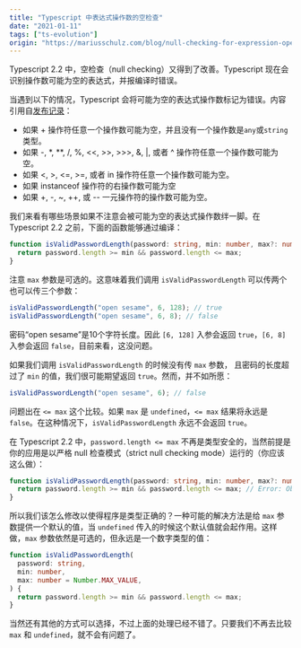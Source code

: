 ```yaml
---
title: "Typescript 中表达式操作数的空检查"
date: "2021-01-11"
tags: ["ts-evolution"]
origin: "https://mariusschulz.com/blog/null-checking-for-expression-operands-in-typescript"
---
```


Typescript 2.2 中，空检查（null checking）又得到了改善。Typescript 现在会识别操作数可能为空的表达式，并报编译时错误。

当遇到以下的情况，Typescript 会将可能为空的表达式操作数标记为错误。内容引用自[发布记录](https://github.com/Microsoft/TypeScript/wiki/What's-new-in-TypeScript#better-checking-for-nullundefined-in-operands-of-expressions)：

- 如果 + 操作符任意一个操作数可能为空，并且没有一个操作数是`any`或`string`类型。
- 如果 -, *, **, /, %, <<, >>, >>>, &, |, 或者 ^ 操作符任意一个操作数可能为空。
- 如果 <, >, <=, >=, 或者 in 操作符任意一个操作数可能为空。
- 如果 instanceof 操作符的右操作数可能为空
- 如果 +, -, ~, ++, 或 -- 一元操作符的操作数可能为空。

我们来看有哪些场景如果不注意会被可能为空的表达式操作数绊一脚。在 Typescript 2.2 之前，下面的函数能够通过编译：

```ts
function isValidPasswordLength(password: string, min: number, max?: number) {
  return password.length >= min && password.length <= max;
}
```

注意 `max` 参数是可选的。这意味着我们调用 `isValidPasswordLength` 可以传两个也可以传三个参数：

```ts
isValidPasswordLength("open sesame", 6, 128); // true
isValidPasswordLength("open sesame", 6, 8); // false
```

密码“open sesame”是10个字符长度。因此 `[6, 128]` 入参会返回 `true`，`[6, 8]` 入参会返回 `false`，目前来看，这没问题。

如果我们调用 `isValidPasswordLength` 的时候没有传 `max` 参数， 且密码的长度超过了 `min` 的值，我们很可能期望返回 `true`。然而，并不如所愿：

```ts
isValidPasswordLength("open sesame", 6); // false
```

问题出在 `<= max` 这个比较。如果 `max` 是 `undefined`，`<= max` 结果将永远是 `false`。在这种情况下，`isValidPasswordLength` 永远不会返回 `true`。

在 Typescript 2.2 中，`password.length <= max` 不再是类型安全的，当然前提是你的应用是以严格 null 检查模式（strict null checking mode）运行的（你应该这么做）：

```ts
function isValidPasswordLength(password: string, min: number, max?: number) {
  return password.length >= min && password.length <= max; // Error: Object is possibly 'undefined'.
}
```

所以我们该怎么修改以使得程序是类型正确的？一种可能的解决方法是给 `max` 参数提供一个默认的值，当 `undefined` 传入的时候这个默认值就会起作用。这样做，`max` 参数依然是可选的，但永远是一个数字类型的值：

```ts
function isValidPasswordLength(
  password: string,
  min: number,
  max: number = Number.MAX_VALUE,
) {
  return password.length >= min && password.length <= max;
}
```

当然还有其他的方式可以选择，不过上面的处理已经不错了。只要我们不再去比较 `max` 和 `undefined`，就不会有问题了。